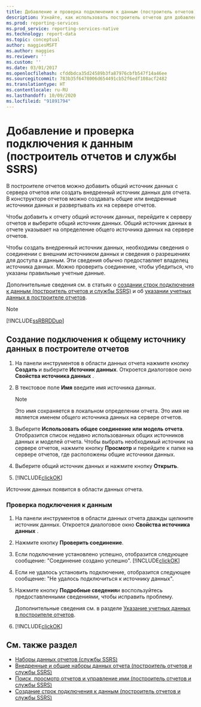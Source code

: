 ```yaml
---
title: Добавление и проверка подключения к данным (построитель отчетов) | Документация Майкрософт
description: Узнайте, как использовать построитель отчетов для добавления и проверки подключения к данным, чтобы проверить, достаточно ли указанных учетных данных.
ms.prod: reporting-services
ms.prod_service: reporting-services-native
ms.technology: report-data
ms.topic: conceptual
author: maggiesMSFT
ms.author: maggies
ms.reviewer: ''
ms.custom: ''
ms.date: 03/01/2017
ms.openlocfilehash: cfddbdca35d24589b3fa87976cbfb547f14a46ee
ms.sourcegitcommit: 783b35f6478006d654491cb52f6edf108acf2482
ms.translationtype: HT
ms.contentlocale: ru-RU
ms.lasthandoff: 10/09/2020
ms.locfileid: "91891794"
---
```

# <a name="add-and-verify-a-data-connection-report-builder-and-ssrs"></a>Добавление и проверка подключения к данным (построитель отчетов и службы SSRS)

В построителе отчетов можно добавить общий источник данных с сервера отчетов или создать внедренный источник данных для отчета. В конструкторе отчетов можно создавать общие или внедренные источники данных и развертывать их на сервере отчетов.

Чтобы добавить к отчету общий источник данных, перейдите к серверу отчетов и выберите общий источник данных. Общий источник данных в отчете указывает на определение общего источника данных на сервере отчетов.

Чтобы создать внедренный источник данных, необходимы сведения о соединении с внешним источником данных и сведения о разрешениях для доступа к данным. Эти сведения обычно предоставляет владелец источника данных. Можно проверить соединение, чтобы убедиться, что указаны правильные учетные данные.

Дополнительные сведения см. в статьях о [создании строк подключения к данным (построитель отчетов и службы SSRS)](data-connections-data-sources-and-connection-strings-report-builder-and-ssrs.md) и об [указании учетных данных в построителе отчетов](./specify-credential-and-connection-information-for-report-data-sources.md?view=sql-server-2017).

> [!NOTE]  
> [!INCLUDE[ssRBRDDup](../../includes/ssrbrddup-md.md)]

## <a name="to-create-a-connection-to-a-shared-data-source-in-report-builder"></a>Создание подключения к общему источнику данных в построителе отчетов

1. На панели инструментов в области данных отчета нажмите кнопку **Создать** и выберите **Источник данных**. Откроется диалоговое окно **Свойства источника данных** .

2. В текстовое поле **Имя** введите имя источника данных.

    > [!NOTE]  
    >  Это имя сохраняется в локальном определении отчета. Это имя не является именем общего источника данных на сервере отчетов. 

3. Выберите **Использовать общее соединение или модель отчета**. Отобразится список недавно использованных общих источников данных и моделей отчета. Чтобы выбрать необходимый источник на сервере отчетов, нажмите кнопку **Просмотр** и перейдите к папке на сервере отчетов, где расположены общие источники данных.

4. Выберите общий источник данных и нажмите кнопку **Открыть**.

5. [!INCLUDE[clickOK](../../includes/clickok-md.md)]  

Источник данных появится в области данных отчета.

### <a name="to-verify-a-data-connection"></a>Проверка подключения к данным  

1. На панели инструментов в области данных отчета дважды щелкните источник данных. Откроется диалоговое окно **Свойства источника данных** .

2. Нажмите кнопку **Проверить соединение**.

3. Если подключение установлено успешно, отобразится следующее сообщение: "Соединение создано успешно". [!INCLUDE[clickOK](../../includes/clickok-md.md)]  

4. Если не удалось установить подключение, отобразится следующее сообщение: "Не удалось подключиться к источнику данных".  

5. Нажмите кнопку **Подробные сведения**и воспользуйтесь предоставленными сведениями, чтобы исправить проблему.

    Дополнительные сведения см. в разделе [Указание учетных данных в построителе отчетов](./specify-credential-and-connection-information-for-report-data-sources.md?view=sql-server-2017).

6. [!INCLUDE[clickOK](../../includes/clickok-md.md)]  

## <a name="see-also"></a>См. также раздел

- [Наборы данных отчетов (службы SSRS)](../../reporting-services/report-data/report-datasets-ssrs.md)   
- [Внедренные и общие наборы данных отчета (построитель отчетов и службы SSRS)](../../reporting-services/report-data/report-embedded-datasets-and-shared-datasets-report-builder-and-ssrs.md)
- [Поиск, просмотр отчетов и управление ими (построитель отчетов и службы SSRS)](../../reporting-services/report-builder/finding-viewing-and-managing-reports-report-builder-and-ssrs.md)
- [Создание строк подключения к данным (построитель отчетов и службы SSRS)](data-connections-data-sources-and-connection-strings-report-builder-and-ssrs.md)